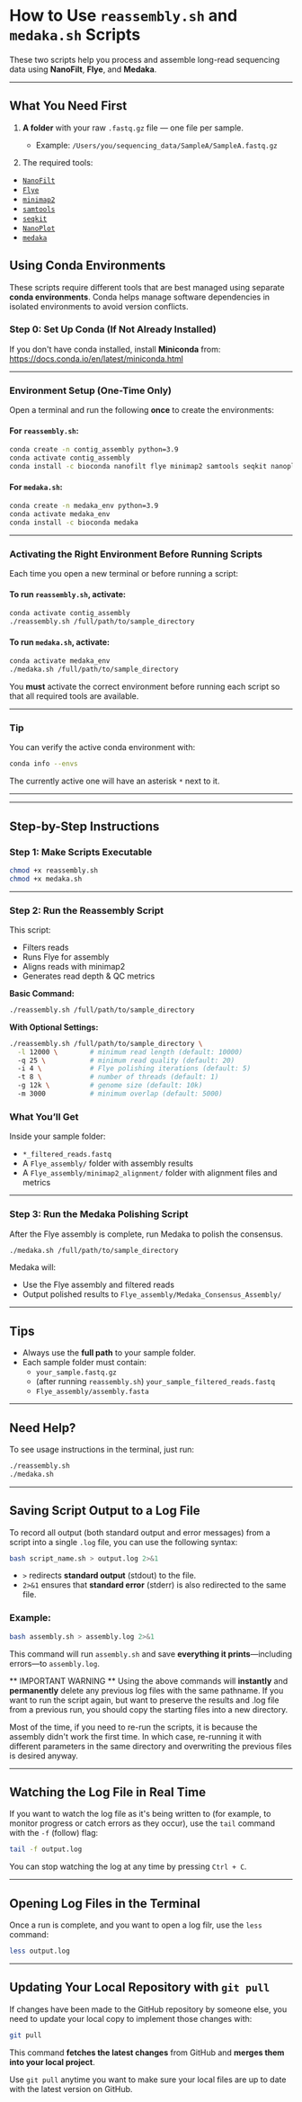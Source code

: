 # How to Use `reassembly.sh` and `medaka.sh` Scripts

These two scripts help you process and assemble long-read sequencing data using **NanoFilt**, **Flye**, and **Medaka**.

---

## What You Need First

1. **A folder** with your raw `.fastq.gz` file — one file per sample.
   - Example: `/Users/you/sequencing_data/SampleA/SampleA.fastq.gz`

2.  The required tools:
   - [`NanoFilt`](https://github.com/wdecoster/nanofilt)
   - [`Flye`](https://github.com/fenderglass/Flye)
   - [`minimap2`](https://github.com/lh3/minimap2)
   - [`samtools`](http://www.htslib.org/)
   - [`seqkit`](https://bioinf.shenwei.me/seqkit/)
   - [`NanoPlot`](https://github.com/wdecoster/NanoPlot)
   - [`medaka`](https://github.com/nanoporetech/medaka)

## Using Conda Environments

These scripts require different tools that are best managed using separate **conda environments**. Conda helps manage software dependencies in isolated environments to avoid version conflicts.

### Step 0: Set Up Conda (If Not Already Installed)

If you don't have conda installed, install **Miniconda** from:  
https://docs.conda.io/en/latest/miniconda.html

---

### Environment Setup (One-Time Only)

Open a terminal and run the following **once** to create the environments:

#### For `reassembly.sh`:
```bash
conda create -n contig_assembly python=3.9
conda activate contig_assembly
conda install -c bioconda nanofilt flye minimap2 samtools seqkit nanoplot
```

#### For `medaka.sh`:
```bash
conda create -n medaka_env python=3.9
conda activate medaka_env
conda install -c bioconda medaka
```

---

### Activating the Right Environment Before Running Scripts

Each time you open a new terminal or before running a script:

#### To run `reassembly.sh`, activate:

```bash
conda activate contig_assembly
./reassembly.sh /full/path/to/sample_directory
```

#### To run `medaka.sh`, activate:

```bash
conda activate medaka_env
./medaka.sh /full/path/to/sample_directory
```

You **must** activate the correct environment before running each script so that all required tools are available.

---

### Tip

You can verify the active conda environment with:

```bash
conda info --envs
```

The currently active one will have an asterisk `*` next to it.

---

---

## Step-by-Step Instructions

### Step 1: Make Scripts Executable

```bash
chmod +x reassembly.sh
chmod +x medaka.sh
```

---

### Step 2: Run the Reassembly Script

This script:
- Filters reads
- Runs Flye for assembly
- Aligns reads with minimap2
- Generates read depth & QC metrics

**Basic Command:**

```bash
./reassembly.sh /full/path/to/sample_directory
```

**With Optional Settings:**

```bash
./reassembly.sh /full/path/to/sample_directory \
  -l 12000 \        # minimum read length (default: 10000)
  -q 25 \           # minimum read quality (default: 20)
  -i 4 \            # Flye polishing iterations (default: 5)
  -t 8 \            # number of threads (default: 1)
  -g 12k \          # genome size (default: 10k)
  -m 3000           # minimum overlap (default: 5000)
```

### What You’ll Get

Inside your sample folder:
- `*_filtered_reads.fastq`
- A `Flye_assembly/` folder with assembly results
- A `Flye_assembly/minimap2_alignment/` folder with alignment files and metrics

---

### Step 3: Run the Medaka Polishing Script

After the Flye assembly is complete, run Medaka to polish the consensus.

```bash
./medaka.sh /full/path/to/sample_directory
```

Medaka will:
- Use the Flye assembly and filtered reads
- Output polished results to `Flye_assembly/Medaka_Consensus_Assembly/`

---

## Tips

- Always use the **full path** to your sample folder.
- Each sample folder must contain:
  - `your_sample.fastq.gz`
  - (after running `reassembly.sh`) `your_sample_filtered_reads.fastq`
  - `Flye_assembly/assembly.fasta`

---
## Need Help?

To see usage instructions in the terminal, just run:

```bash
./reassembly.sh
./medaka.sh
```
---

## Saving Script Output to a Log File

To record all output (both standard output and error messages) from a script into a single `.log` file, you can use the following syntax:

```bash
bash script_name.sh > output.log 2>&1
```

- `>` redirects **standard output** (stdout) to the file.
- `2>&1` ensures that **standard error** (stderr) is also redirected to the same file.

### Example:

```bash
bash assembly.sh > assembly.log 2>&1
```

This command will run `assembly.sh` and save **everything it prints**—including errors—to `assembly.log`.

** IMPORTANT WARNING **
Using the above commands will __instantly__ and __permanently__ delete any previous log files with the same pathname. If you want to run the script again, but want to preserve the results and .log file from a previous run, you should copy the starting files into a new directory. 

Most of the time, if you need to re-run the scripts, it is because the assembly didn't work the first time. In which case, re-running it with different parameters in the same directory and overwriting the previous files is desired anyway.

---

## Watching the Log File in Real Time

If you want to watch the log file as it's being written to (for example, to monitor progress or catch errors as they occur), use the `tail` command with the `-f` (follow) flag:

```bash
tail -f output.log
```

You can stop watching the log at any time by pressing `Ctrl + C`.

---

## Opening Log Files in the Terminal

Once a run is complete, and you want to open a log filr, use the `less` command:

```bash
less output.log
```

---

## Updating Your Local Repository with `git pull`

If changes have been made to the GitHub repository by someone else, you need to update your local copy to implement those changes with:

```bash
git pull
```

This command **fetches the latest changes** from GitHub and **merges them into your local project**.

Use `git pull` anytime you want to make sure your local files are up to date with the latest version on GitHub.

